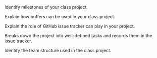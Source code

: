 <panel type="warning" header="`W9.8a` Can explain milestones :star::star:" expanded no-close>
  <include src="../../book/projectPlanning/milestones/unit-inElsewhere-asFlat.md" boilerplate />
  <panel header="{{glyphicon_folder_close}} Evidence" expanded>

Identify milestones of your class project.

  </panel>
</panel>

<!-- ==================================================================================================== -->

<panel type="warning" header="`W9.8b` Can explain buffers :star::star:" expanded no-close>
  <include src="../../book/projectPlanning/buffers/unit-inElsewhere-asFlat.md" boilerplate />
  <panel header="{{glyphicon_folder_close}} Evidence" expanded>

Explain how buffers can be used in your class project.

  </panel>
</panel>

<!-- ==================================================================================================== -->

<panel type="warning" header="`W9.8c` Can explain issue trackers :star::star:" expanded no-close>
  <include src="../../book/projectPlanning/issueTrackers/unit-inElsewhere-asFlat.md" boilerplate />
  <panel header="{{glyphicon_folder_close}} Evidence" expanded>

Explain the role of GitHub issue tracker can play in your project.

  </panel>
</panel>

<!-- ==================================================================================================== -->

<panel type="info" header="`W9.8d` Can explain Work Breakdown Structures :star::star::star:" expanded no-close>
  <include src="../../book/projectPlanning/workBreakdownStructure/unit-inElsewhere-asFlat.md" boilerplate />
<!-- TODO: add evidence -->
</panel>

<!-- ==================================================================================================== -->

<panel type="success" header="`W9.8e` Can explain GANTT charts :star::star::star::star:" expanded no-close>
  <include src="../../book/projectPlanning/ganttCharts/unit-inElsewhere-asFlat.md" boilerplate />
<!-- TODO: add evidence -->
</panel>

<!-- ==================================================================================================== -->

<panel type="success" header="`W9.8f` Can explain PERT charts :star::star::star::star:" expanded no-close>
  <include src="../../book/projectPlanning/pertCharts/unit-inElsewhere-asFlat.md" boilerplate />
  <panel header="{{glyphicon_folder_close}} Evidence" expanded>

Breaks down the project into well-defined tasks and records them in the issue tracker.

  </panel>
</panel>

<!-- ==================================================================================================== -->

<panel type="success" header="`W9.8g` Can explain common team structures :star::star::star::star:" expanded no-close>
  <include src="../../book/teamwork/teamStructures/unit-inElsewhere-asFlat.md" boilerplate />
  <panel header="{{glyphicon_folder_close}} Evidence" expanded>

Identify the team structure used in the class project.

  </panel>
</panel>
